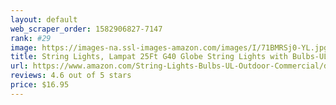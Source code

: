 ```yaml
---
layout: default 
﻿web_scraper_order: 1582906827-7147
rank: #29
image: https://images-na.ssl-images-amazon.com/images/I/71BMRSj0-YL.jpg
title: String Lights, Lampat 25Ft G40 Globe String Lights with Bulbs-UL Listd for Indoor/Outdoor…
url: https://www.amazon.com/String-Lights-Bulbs-UL-Outdoor-Commercial/dp/B01MA43D7R/ref=zg_mw_hi_29?_encoding=UTF8&psc=1&refRID=A6V7PFP7K69AZRGH710E
reviews: 4.6 out of 5 stars
price: $16.95 
---
```

